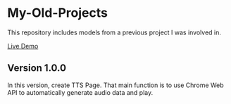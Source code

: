 # My-Old-Projects
This repository includes models from a previous project I was involved in. 

[Live Demo](https://huabin-zhang-jcy.github.io/my-old-projects/)

## Version 1.0.0
In this version, create TTS Page. That main function is to use Chrome Web API to automatically generate audio data and play.
